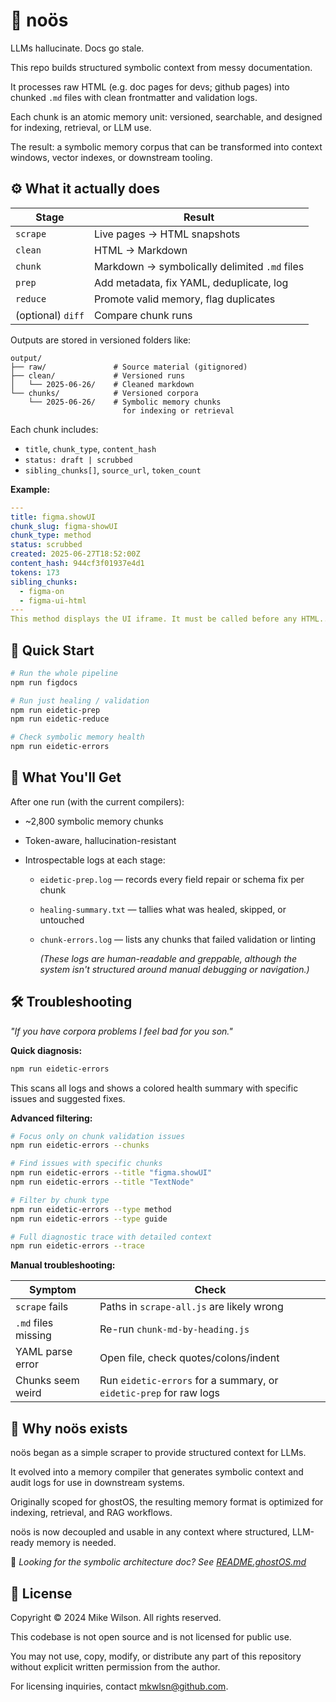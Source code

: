 # 🧠 noös

LLMs hallucinate. Docs go stale.

This repo builds structured symbolic context from messy documentation.

It processes raw HTML (e.g. doc pages for devs; github pages) into chunked `.md` files with clean frontmatter and validation logs.

Each chunk is an atomic memory unit: versioned, searchable, and designed for indexing, retrieval, or LLM use.

The result: a symbolic memory corpus that can be transformed into context windows, vector indexes, or downstream tooling.

## ⚙️ What it actually does

| Stage             | Result                                        |
| ----------------- | --------------------------------------------- |
| `scrape`          | Live pages → HTML snapshots                   |
| `clean`           | HTML → Markdown                               |
| `chunk`           | Markdown → symbolically delimited `.md` files |
| `prep`            | Add metadata, fix YAML, deduplicate, log      |
| `reduce`          | Promote valid memory, flag duplicates         |
| (optional) `diff` | Compare chunk runs                            |

Outputs are stored in versioned folders like:

```
output/
├── raw/               # Source material (gitignored)
├── clean/             # Versioned runs
│   └── 2025-06-26/    # Cleaned markdown
└── chunks/            # Versioned corpora
    └── 2025-06-26/    # Symbolic memory chunks
                         for indexing or retrieval
```

Each chunk includes:

- `title`, `chunk_type`, `content_hash`
- `status: draft | scrubbed`
- `sibling_chunks[]`, `source_url`, `token_count`

**Example:**

```yaml
---
title: figma.showUI
chunk_slug: figma-showUI
chunk_type: method
status: scrubbed
created: 2025-06-27T18:52:00Z
content_hash: 944cf3f01937e4d1
tokens: 173
sibling_chunks:
  - figma-on
  - figma-ui-html
---
This method displays the UI iframe. It must be called before any HTML...
```

## 🚀 Quick Start

```zsh
# Run the whole pipeline
npm run figdocs

# Run just healing / validation
npm run eidetic-prep
npm run eidetic-reduce

# Check symbolic memory health
npm run eidetic-errors
```

## 📄 What You'll Get

After one run (with the current compilers):

- ~2,800 symbolic memory chunks
- Token-aware, hallucination-resistant
- Introspectable logs at each stage:

  - `eidetic-prep.log` — records every field repair or schema fix per chunk
  - `healing-summary.txt` — tallies what was healed, skipped, or untouched
  - `chunk-errors.log` — lists any chunks that failed validation or linting

    _(These logs are human-readable and greppable, although the system isn't structured around manual debugging or navigation.)_

## 🛠 Troubleshooting

_"If you have corpora problems I feel bad for you son."_

**Quick diagnosis:**

```zsh
npm run eidetic-errors
```

This scans all logs and shows a colored health summary with specific issues and suggested fixes.

**Advanced filtering:**

```zsh
# Focus only on chunk validation issues
npm run eidetic-errors --chunks

# Find issues with specific chunks
npm run eidetic-errors --title "figma.showUI"
npm run eidetic-errors --title "TextNode"

# Filter by chunk type
npm run eidetic-errors --type method
npm run eidetic-errors --type guide

# Full diagnostic trace with detailed context
npm run eidetic-errors --trace
```

**Manual troubleshooting:**

| Symptom             | Check                                                              |
| ------------------- | ------------------------------------------------------------------ |
| `scrape` fails      | Paths in `scrape-all.js` are likely wrong                          |
| `.md` files missing | Re-run `chunk-md-by-heading.js`                                    |
| YAML parse error    | Open file, check quotes/colons/indent                              |
| Chunks seem weird   | Run `eidetic-errors` for a summary, or `eidetic-prep` for raw logs |

## 👻 Why noös exists

noös began as a simple scraper to provide structured context for LLMs.

It evolved into a memory compiler that generates symbolic context and audit logs for use in downstream systems.

Originally scoped for ghostOS, the resulting memory format is optimized for indexing, retrieval, and RAG workflows.

noös is now decoupled and usable in any context where structured, LLM-ready memory is needed.

🔗 _Looking for the symbolic architecture doc? See [README.ghostOS.md](./README.ghostos.md)_

## 📄 License

Copyright © 2024 Mike Wilson. All rights reserved.

This codebase is not open source and is not licensed for public use.

You may not use, copy, modify, or distribute any part of this repository without explicit written permission from the author.

For licensing inquiries, contact mkwlsn@github.com.
